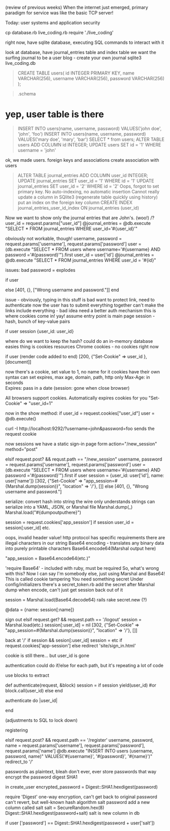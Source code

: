 (review of previous weeks)
When the internet just emerged, primary paradigm for service was like the basic TCP server!

Today: user systems and application security

cp database.rb live_coding.rb
require './live_coding'

right now, have sqlite database, executing SQL commands to interact with it

look at database, have journal_entries table and index table
we want the surfing journal to be a user blog - create your own journal
sqlite3 live_coding.db

>CREATE TABLE users(
	id INTEGER PRIMARY KEY,
	name VARCHAR(256),
	username VARCHAR(256),
	password VARCHAR(256)
	);

> .schema
# yep, user table is there
> INSERT INTO users(name, username, password) VALUES('john doe', 'john', 'foo')
> INSERT INTO users(name, username, password) VALUES('mary doe', 'mary', 'bar')
> SELECT * from users;
> ALTER TABLE users ADD COLUMN id INTEGER;
> UPDATE users SET id = '1' WHERE username = 'john'

ok, we made users.
foreign keys and associations
create association with users

> ALTER TABLE journal_entries ADD COLUMN user_id INTEGER;
> UPDATE journal_entries SET user_id = '1' WHERE id = '1' 
> UPDATE journal_entries SET user_id = '2' WHERE id = '2'
Oops, forgot to set primary key. No auto-indexing, no automatic insertion
Cannot really update a column in SQlite3
(regenerate table quickly using history)
put an index on the foreign key column
> CREATE INDEX journal_entries_user_id_index ON journal_entries (user_id)

Now we want to show only the journal entries that are John's. (woo!)
/?
user_id = request.params["user_id"]
@journal_entries = @db.execute "SELECT * FROM journal_entries WHERE user_id='#{user_id}'"

obviously not workable, though!
username, password = request.params['username'], request.params['password']
user = (db.execute "SELECT * FROM users where username='#{username} AND password ='#{password}'").first
user_id = user['id']
@journal_entries = @db.execute "SELECT * FROM journal_entries WHERE user_id = '#{id}"

issues: bad password = explodes

if user

else
	[401, {}, ["Wrong username and password."]]
end

issue - obviously, typing in this stuff is bad
want to protect link, need to authenticate
now the user has to submit everything together
can't make the links include everything - bad idea
need a better auth mechanism
this is where cookies come in! yay!
assume entry point is main page
session - hash, bunch of key-value pairs

if user 
	session {user_id: user_id}

where do we want to keep the hash? could do an in-memory database
easies thing is cookies
resources Chrome 
cookies - no cookies right now

if user
	(render code added to end)
	[200, {"Set-Cookie" => user_id }, [document]]

now there's a cookie, set value to 1, no name for it
cookies have their own syntax
can set expires, max age, domain, path, http only
Max-Age: in seconds  
Expires: pass in a date (session: gone when close browser)

All browsers support cookies. Automatically expires cookies for you
"Set-Cookie" => "user_id=1"

now in the show method:
	if user_id = request.cookies["user_id"]
		user = @db.execute()

curl -I http://localhost:9292/\?username\=john&password\=foo
sends the request cookie

now sessions
we have a static sign-in page 
form action="/new_session" method="post"

elsif request.post? && requst.path == "/new_session"
	username, password = request.params['username'], request.params['password']
	user = (db.execute "SELECT * FROM users where username='#{username} AND password ='#{password}'").first
	if user
		session = {user_id: user['id'], name: user['name']}
		[302, {"Set-Cookie" => "app_session=#{Marshal.dump(session)}", "location" => '/'}, []]
	else 
		[401, {}, "Wrong username and password."]

serialize: convert hash into string
the wire only understands strings
can serialize into a YAML, JSON, or Marshal file
Marshal.dump(_)
Marshal.load("#{dumpoutputhere}")

session = request.cookies['app_session']
if session
	user_id = session[:user_id]
	etc.

oops, invalid header value!
http protocol has specific requirements
there are illegal characters in our string
Base64 encoding - translates any binary data into purely printable characters
Base64.encode64(Marshal output here)

"app_session = Base64.encode64(etc.)"

'require Base64' - included with ruby, must be required
So, what's wrong with this? Now I can say I'm somebody else, just using Marshal and Base64!
This is called cookie tampering
You need something secret
Under config/initializers there's a secret_token.rb
add the secret after Marshal dump
when encode, can't just get session back out of it

session = Marshal.load(Base64.decode64)
rails rake secret.new (?)

@data = {name: session[:name]}

sign out 
elsif request.get? && request.path == '/logout'
	session = Marshal.load(etc.)
	session[:user_id] = nil
			[302, {"Set-Cookie" => "app_session=#{Marshal.dump(session)}", "location" => '/'}, []]

back at '/'
if session && sesion[:user_id]
	session = etc if request.cookies['app-session']
else
	redirect 'site/sign_in.html'

cookie is still there... but user_id is gone

authentication
could do if/else for each path, but it's repeating a lot of code

use blocks to extract

def authenticate(request, &block)
	session = 
	if session
		yield(user_id) #or block.call(user_id)
	else
end

authenticate do |user_id|

end

(adjustments to SQL to lock down)

registering

elsif request.post? && request.path == '/register'
	username, password, name = request.params['username'], request.params['password'], request.params['name']
	@db.execute "INSERT INTO users (username, password, name)" VALUES('#{username}', '#{password}', '#{name}')"
	redirect_to '/'

passwords as plaintext, bleah
don't ever, ever store passwords that way
encrypt the password
digest SHA1

in create_user
encrypted_password = Digest::SHA1.hexdigest(password)

require 'Digest'
one-way encryption, can't get back to original password
can't revert, but well-known hash algorithm
salt password
add a new column called salt
salt = SecureRandom.hex(8)
Digest::SHA1.hexdigest(password+salt)
salt is new column in db

if user ['password'] == Digest::SHA1.hexdigest(password + user['salt'])